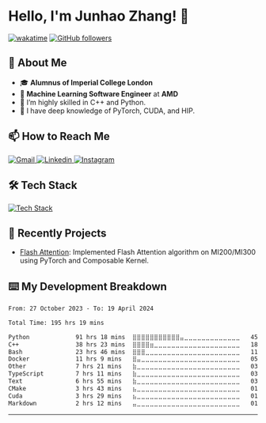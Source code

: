 # Hello, I'm Junhao Zhang! 👋
[![wakatime](https://wakatime.com/badge/user/018b75d5-bdbf-4b28-954d-7c590ade7f91.svg)](https://wakatime.com/@018b75d5-bdbf-4b28-954d-7c590ade7f91)
[![GitHub followers](https://img.shields.io/github/followers/howiejayz?label=Follow&style=social)](https://github.com/howiejayz)

## 🚀 About Me
- 🎓 **Alumnus of Imperial College London**  
- 💼 **Machine Learning Software Engineer** at **AMD**  
- 🌱 I’m highly skilled in C++ and Python.
- 🔭 I have deep knowledge of PyTorch, CUDA, and HIP.


## 📫 How to Reach Me
<div style="flex">
  <a href="mailto:howiejayzh@gmail.com">
    <img src="https://skillicons.dev/icons?i=gmail" alt="Gmail" />
  </a>
  <a target="_blank" rel="noopener noreferrer" href="https://www.linkedin.com/in/junhao-zh/">
    <img src="https://skillicons.dev/icons?i=linkedin" alt="Linkedin" />
  </a>
  <a target="_blank" rel="noopener noreferrer" href="https://www.instagram.com/howiejayz/">
    <img src="https://skillicons.dev/icons?i=instagram" alt="Instagram" />
  </a>
</div>

## 🛠 Tech Stack


<p align="left">
  <a href="https://skillicons.dev">
    <img src="https://skillicons.dev/icons?i=c,cpp,cmake,py,pytorch,tensorflow,sklearn,opencv,anaconda,go,html,css,js,ts,react,nextjs,tailwind,matlab,latex,md,git,github,githubactions,docker,linux,bash,vim,jenkins,raspberrypi,arduino,ros,qt,stackoverflow,visualstudio,vscode,clion,pycharm,sublime,ps" alt="Tech Stack" /> 
  </a>
</p>

## 👷 Recently Projects
- [Flash Attention](https://github.com/ROCmSoftwarePlatform/flash-attention): Implemented Flash Attention algorithm on MI200/MI300 using PyTorch and Composable Kernel.

## ⌨️ My Development Breakdown

<!--START_SECTION:waka-->

```txt
From: 27 October 2023 - To: 19 April 2024

Total Time: 195 hrs 19 mins

Python             91 hrs 18 mins  ⣿⣿⣿⣿⣿⣿⣿⣿⣿⣿⣿⣤⣀⣀⣀⣀⣀⣀⣀⣀⣀⣀⣀⣀⣀   45.05 %
C++                38 hrs 23 mins  ⣿⣿⣿⣿⣶⣀⣀⣀⣀⣀⣀⣀⣀⣀⣀⣀⣀⣀⣀⣀⣀⣀⣀⣀⣀   18.94 %
Bash               23 hrs 46 mins  ⣿⣿⣿⣀⣀⣀⣀⣀⣀⣀⣀⣀⣀⣀⣀⣀⣀⣀⣀⣀⣀⣀⣀⣀⣀   11.73 %
Docker             11 hrs 9 mins   ⣿⣤⣀⣀⣀⣀⣀⣀⣀⣀⣀⣀⣀⣀⣀⣀⣀⣀⣀⣀⣀⣀⣀⣀⣀   05.51 %
Other              7 hrs 21 mins   ⣷⣀⣀⣀⣀⣀⣀⣀⣀⣀⣀⣀⣀⣀⣀⣀⣀⣀⣀⣀⣀⣀⣀⣀⣀   03.63 %
TypeScript         7 hrs 11 mins   ⣷⣀⣀⣀⣀⣀⣀⣀⣀⣀⣀⣀⣀⣀⣀⣀⣀⣀⣀⣀⣀⣀⣀⣀⣀   03.55 %
Text               6 hrs 55 mins   ⣷⣀⣀⣀⣀⣀⣀⣀⣀⣀⣀⣀⣀⣀⣀⣀⣀⣀⣀⣀⣀⣀⣀⣀⣀   03.42 %
CMake              3 hrs 43 mins   ⣦⣀⣀⣀⣀⣀⣀⣀⣀⣀⣀⣀⣀⣀⣀⣀⣀⣀⣀⣀⣀⣀⣀⣀⣀   01.84 %
Cuda               3 hrs 29 mins   ⣦⣀⣀⣀⣀⣀⣀⣀⣀⣀⣀⣀⣀⣀⣀⣀⣀⣀⣀⣀⣀⣀⣀⣀⣀   01.73 %
Markdown           2 hrs 12 mins   ⣤⣀⣀⣀⣀⣀⣀⣀⣀⣀⣀⣀⣀⣀⣀⣀⣀⣀⣀⣀⣀⣀⣀⣀⣀   01.09 %
```

<!--END_SECTION:waka-->

---
